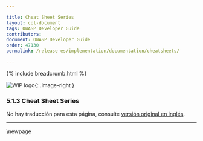 ```yaml
---

title: Cheat Sheet Series
layout: col-document
tags: OWASP Developer Guide
contributors:
document: OWASP Developer Guide
order: 47130
permalink: /release-es/implementation/documentation/cheatsheets/

---
```


{% include breadcrumb.html %}

<style type="text/css">
.image-right {
  height: 180px;
  display: block;
  margin-left: auto;
  margin-right: auto;
  float: right;
}
</style>

![WIP logo](../../../assets/images/dg_wip.png "Work in progress"){: .image-right }

### 5.1.3 Cheat Sheet Series

No hay traducción para esta página, consulte [versión original en inglés][release070103].

----

[release070103]: https://github.com/OWASP/www-project-developer-guide/blob/main/release/07-implementation/01-documentation/03-cheatsheets.md

\newpage
